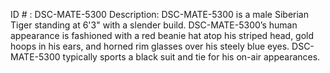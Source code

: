 ID # : DSC-MATE-5300
Description: DSC-MATE-5300 is a male Siberian Tiger standing at 6'3" with a slender build. DSC-MATE-5300’s human appearance is fashioned with a red beanie hat atop his striped head, gold hoops in his ears, and horned rim glasses over his steely blue eyes. DSC-MATE-5300 typically sports a black suit and tie for his on-air appearances.